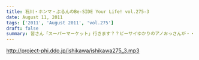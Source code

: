 ```yaml
---
title: 石川・ホンマ・ぶるんのBe-SIDE Your Life! vol.275-3
date: August 11, 2011
tags: ['2011', 'August 2011', 'vol.275']
draft: false
summary: 皆さん「スーパーマーケット」行きます？？ビーサイゆかりのアノおっさんが・・・全国展開されているあのスーパーでちらほら怪しい姿を見せているという噂が・・・。情報待ってます。NAMAE
---
```


http://project-phi.ddo.jp/ishikawa/ishikawa275_3.mp3
